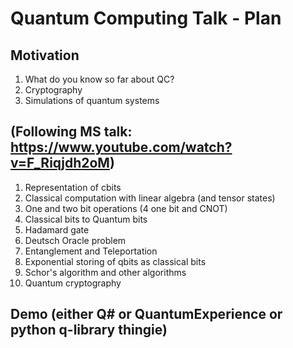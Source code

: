 # Quantum Computing Talk - Plan

## Motivation

1. What do you know so far about QC?
2. Cryptography
3. Simulations of quantum systems

## (Following MS talk: https://www.youtube.com/watch?v=F_Riqjdh2oM)

1. Representation of cbits
2. Classical computation with linear algebra (and tensor states)
3. One and two bit operations (4 one bit and CNOT)
4. Classical bits to Quantum bits
5. Hadamard gate
6. Deutsch Oracle problem
7. Entanglement and Teleportation
8. Exponential storing of qbits as classical bits
9. Schor's algorithm and other algorithms
10. Quantum cryptography

## Demo (either Q# or QuantumExperience or python q-library thingie)
